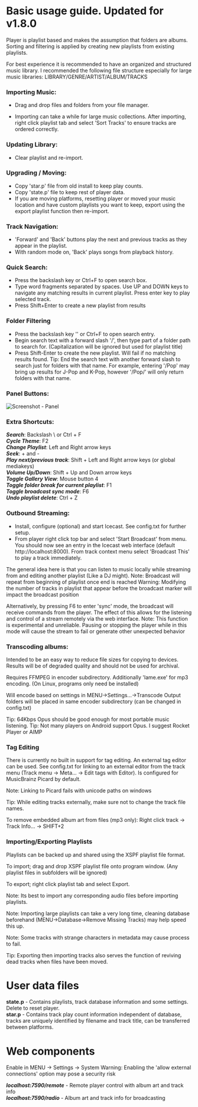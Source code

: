 Basic usage guide. Updated for v1.8.0
===========

Player is playlist based and makes the assumption that folders are albums.  Sorting and filtering is applied by creating new playlists from existing playlists.

For best experience it is recommended to have an organized and structured music library. I recommended the following file structure especially for large music libraries: LIBRARY/GENRE/ARTIST/ALBUM/TRACKS

### Importing Music:

- Drag and drop files and folders from your file manager.

- Importing can take a while for large music collections. After importing, right click playlist tab and select 'Sort Tracks' to ensure tracks are ordered correctly.


### Updating Library:

- Clear playlist and re-import.


### Upgrading / Moving:

- Copy 'star.p' file from old install to keep play counts.
- Copy 'state.p' file to keep rest of player data.
- If you are moving platforms, resetting player or moved your music location and have custom playlists you want to keep, export using the export playlist function then re-import.

### Track Navigation:

- 'Forward' and 'Back' buttons play the next and previous tracks as they appear in the playlist.
- With random mode on, 'Back' plays songs from playback history.


### Quick Search:

- Press the backslash key or Ctrl+F to open search box.
- Type word fragments separated by spaces. Use UP and DOWN keys to navigate any matching results in current playlist. Press enter key to play selected track.
- Press Shift+Enter to create a new playlist from results


### Folder Filtering

- Press the backslash key '\' or Ctrl+F to open search entry.
- Begin search text with a forward slash '/', then type part of a folder path to search for. (Capitalization will be ignored but used for playlist title)
- Press Shift-Enter to create the new playlist. Will fail if no matching results found.
Tip: End the search text with another forward slash to search just for folders with that name. For example, entering '/Pop' may bring up results for J-Pop and K-Pop, however '/Pop/' will only return folders with that name.


### Panel Buttons:

![Screenshot - Panel](https://raw.githubusercontent.com/Taiko2k/tauonmb/master/docs/panel-guide.png)

### Extra Shortcuts:

***Search***: Backslash \ or Ctrl + F  
***Cycle Theme***: F2   
***Change Playlist***: Left and Right arrow keys  
***Seek***: + and -   
***Play next/previous track***: Shift + Left and Right arrow keys (or global mediakeys)   
***Volume Up/Down***: Shift + Up and Down arrow keys   
***Toggle Gallery View***: Mouse button 4   
***Toggle folder break for current playlist***: F1   
***Toggle broadcast sync mode***: F6   
***Undo playlist delete***: Ctrl + Z

### Outbound Streaming:

- Install, configure (optional) and start Icecast. See config.txt for further setup.
- From player right click top bar and select 'Start Broadcast' from menu. You should now see an entry in the Icecast web interface (default http://localhost:8000). From track context menu select 'Broadcast This' to play a track immediately.

The general idea here is that you can listen to music locally while streaming from and editing another playlist (Like a DJ might).
Note: Broadcast will repeat from beginning of playlist once end is reached
Warning: Modifying the number of tracks in playlist that appear before the broadcast marker will impact the broadcast position

Alternatively, by pressing F6 to enter 'sync' mode, the broadcast will receive commands from the player. The effect of this allows for the listening and control of a stream remotely via the web interface.
Note: This function is experimental and unreliable. Pausing or stopping the player while in this mode will cause the stream to fail or generate other unexpected behavior


### Transcoding albums:

Intended to be an easy way to reduce file sizes for copying to devices. Results will be of degraded quality and should not be used for archival.

Requires FFMPEG in encoder subdirectory. Additionally 'lame.exe' for mp3 encoding. (On Linux, programs only need be installed)

Will encode based on settings in MENU->Settings...->Transcode
Output folders will be placed in same encoder subdirectory (can be changed in config.txt)

Tip: 64Kbps Opus should be good enough for most portable music listening.
Tip: Not many players on Android support Opus. I suggest Rocket Player or AIMP


### Tag Editing

There is currently no built in support for tag editing.
An external tag editor can be used. See config.txt for linking to an external editor from the track menu (Track menu -> Meta... -> Edit tags with Editor). Is configured for MusicBrainz Picard by default.

Note: Linking to Picard fails with unicode paths on windows

Tip: While editing tracks externally, make sure not to change the track file names.

To remove embedded album art from files (mp3 only): Right click track -> Track Info... -> SHIFT+2


### Importing/Exporting Playlists

Playlists can be backed up and shared using the XSPF playlist file format.

To import; drag and drop XSPF playlist file onto program window. (Any playlist files in subfolders will be ignored)

To export; right click playlist tab and select Export.

Note: Its best to import any corresponding audio files before importing playlists.

Note: Importing large playlists can take a very long time, cleaning database beforehand (MENU->Database->Remove Missing Tracks) may help speed this up.

Note: Some tracks with strange characters in metadata may cause process to fail.

Tip: Exporting then importing tracks also serves the function of reviving dead tracks when files have been moved.


User data files
================

**state.p** - Contains playlists, track database information and some settings. Delete to reset player.  
**star.p**  - Contains track play count information independent of database, tracks are uniquely identified by filename and track title, can be transferred between platforms.

Web components
=================================

Enable in MENU -> Settings -> System
Warning: Enabling the 'allow external connections' option may pose a security risk

***localhost:7590/remote*** - Remote player control with album art and track info  
***localhost:7590/radio*** - Album art and track info for broadcasting
